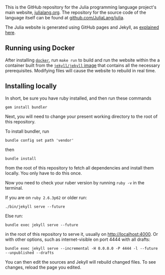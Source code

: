This is the GitHub repository for the Julia programming language project's main website, [julialang.org](http://julialang.org/). The repository for the source code of the language itself can be found at [github.com/JuliaLang/julia](https://github.com/JuliaLang/julia).

The Julia website is generated using GitHub pages and Jekyll, as [explained here](https://help.github.com/articles/using-jekyll-with-pages).

## Running using Docker

After installing [`docker`](http://docker.com/), run `make run` to build and run the website within the a container built from the [`jekyll/jekyll` image](https://hub.docker.com/r/jekyll/jekyll/) that contains all the necessary prerequisites.  Modifying files will cause the website to rebuild in real time.

## Installing locally

In short, be sure you have ruby installed, and then run these commands

    gem install bundler
    
Next, you will need to change your present working directory to the root of this repository. 

To install bundler, run

    bundle config set path 'vendor'
    
then

    bundle install 

from the root of this repository to fetch all dependencies and install them locally.
You only have to do this once.

Now you need to check your ruber version by running `ruby -v` in the terminal. 

If you are on `ruby 2.6.3p62` or older run: 

    ./bin/jekyll serve --future

Else run:

    bundle exec jekyll serve --future

in the root of this repository to serve it, usually on [http://localhost:4000](http://localhost:4000).
Or with other options, such as internet-visible on port 4444 with all drafts:

    bundle exec jekyll serve --incremental -H 0.0.0.0 -P 4444 -l --future --unpublished --drafts

You can then edit the sources and Jekyll will rebuild changed files. To see
changes, reload the page you edited.
